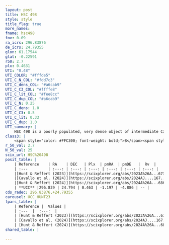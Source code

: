 ```yaml
---
layout: post
title: HSC 498
style: style
title_flag: true
more_names: 
fname: hsc498
fov: 0.09
ra_icrs: 296.83876
de_icrs: 24.79355
glon: 61.17544
glat: -0.22591
r50: 2.7
plx: 0.4631
UTI: "0.48"
UTI_COLOR: "#fffde5"
UTI_C_N_COL: "#fdd7c3"
UTI_C_dens_COL: "#a6cab9"
UTI_C_C3_COL: "#ffffe8"
UTI_C_lit_COL: "#fee8cc"
UTI_C_dup_COL: "#a6cab9"
UTI_C_N: 0.25
UTI_C_dens: 1.0
UTI_C_C3: 0.5
UTI_C_lit: 0.33
UTI_C_dup: 1.0
UTI_summary: |
    HSC 498 is a poorly populated, very dense object of intermediate C3 quality. It was recently reported in the literature.
class3: |
    <span style="color: #FFC300; font-weight: bold;">B</span><span style="color: #FFC300; font-weight: bold;">B</span>
r_50_val: 2.7
N_50_val: 25
scix_url: HSC%20498
posit_table: |
    | Reference    | RA    | DEC   | Plx  | pmRA  | pmDE   |  Rv  |
    | :---         | :---: | :---: | :---: | :---: | :---: | :---: |
    |[Hunt & Reffert (2023)](https://scixplorer.org/abs/2023A%26A...673A.114H) | 296.834 | 24.774 | 0.457 | -1.209 | -4.857 | -- |
    |[Cavallo et al. (2024)](https://scixplorer.org/abs/2024AJ....167...12C) | 296.843 | 24.783 | 0.456 | -- | -- | -- |
    |[Hunt & Reffert (2024)](https://scixplorer.org/abs/2024A%26A...686A..42H) | 296.834 | 24.774 | 0.457 | -1.209 | -4.857 | -- |
    | **UCC** |296.839 | 24.794 | 0.463 | -1.197 | -4.886 | -- | 
cds_radec: 296.83876,+24.79355
carousel: UCC_HUNT23
fpars_table: |
    | Reference |  Values |
    | :---  |  :---:  |
    | [Hunt & Reffert (2023)](https://scixplorer.org/abs/2023A%26A...673A.114H) | `AV50=3.169, diffAV50=1.934, MOD50=11.594, logAge50=7.485` |
    | [Cavallo et al. (2024)](https://scixplorer.org/abs/2024AJ....167...12C) | `AV50=2.95, dMod50=11.48, logAge50=8.45, [Fe/H]50=0.06` |
    | [Hunt & Reffert (2024)](https://scixplorer.org/abs/2024A%26A...686A..42H) | `MassJ=178.149` |
shared_table: |
    
---
```

